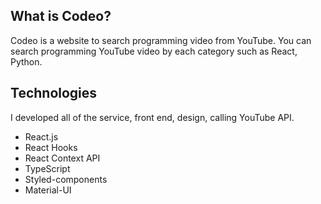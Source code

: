 ## What is Codeo?
Codeo is a website to search programming video from YouTube. You can search programming YouTube video by each category such as React, Python.

## Technologies
I developed all of the service, front end, design, calling YouTube API.

- React.js
- React Hooks
- React Context API
- TypeScript
- Styled-components
- Material-UI